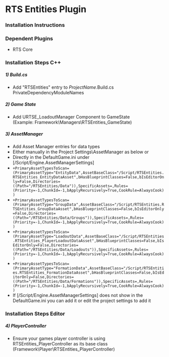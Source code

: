 # RTS Entities Plugin

### Installation Instructions

### Dependent Plugins
- RTS Core

### Installation Steps C++
##### 1) Build.cs
- Add "RTSEntities" entry to _ProjectName_.Build.cs PrivateDependencyModuleNames

##### 2) Game State
- Add URTSE_LoadoutManager Component to GameState <br>
(Example: Framework\Managers\RTSEntities_GameState)

##### 3) AssetManager
- Add Asset Manager entries for data types
- Either manually in the Project Settings\AssetManager as below
or
- Directly in the DefaultGame.ini under [/Script/Engine.AssetManagerSettings] <br>
- `+PrimaryAssetTypesToScan=(PrimaryAssetType="EntityData",AssetBaseClass="/Script/RTSEntities.RTSEntities_EntityDataAsset",bHasBlueprintClasses=False,bIsEditorOnly=False,Directories=((Path="/RTSEntities/Data")),SpecificAssets=,Rules=(Priority=-1,ChunkId=-1,bApplyRecursively=True,CookRule=AlwaysCook))`
- `+PrimaryAssetTypesToScan=(PrimaryAssetType="GroupData",AssetBaseClass="/Script/RTSEntities.RTSEntities_GroupDataAsset",bHasBlueprintClasses=False,bIsEditorOnly=False,Directories=((Path="/RTSEntities/Data/Groups")),SpecificAssets=,Rules=(Priority=-1,ChunkId=-1,bApplyRecursively=True,CookRule=AlwaysCook))`
- `+PrimaryAssetTypesToScan=(PrimaryAssetType="LoadoutData",AssetBaseClass="/Script/RTSEntities.RTSEntities_PlayerLoadoutDataAsset",bHasBlueprintClasses=False,bIsEditorOnly=False,Directories=((Path="/RTSEntities/Data/Loadouts")),SpecificAssets=,Rules=(Priority=-1,ChunkId=-1,bApplyRecursively=True,CookRule=AlwaysCook))`
- `+PrimaryAssetTypesToScan=(PrimaryAssetType="FormationData",AssetBaseClass="/Script/RTSEntities.RTSEntities_FormationDataAsset",bHasBlueprintClasses=False,bIsEditorOnly=False,Directories=((Path="/RTSEntities/Data/Formations")),SpecificAssets=,Rules=(Priority=-1,ChunkId=-1,bApplyRecursively=True,CookRule=AlwaysCook))` 
- If [/Script/Engine.AssetManagerSettings] does not show in the DefaultGame.ini you can add it or edit the project settings to add it


### Installation Steps Editor
##### 4) PlayerController
- Ensure your games player controller is using RTSEntities_PlayerController as its base class <br> 
(Framework\Player\RTSEntities_PlayerController)